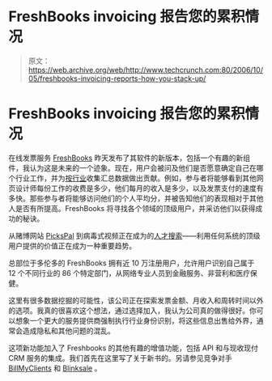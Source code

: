 # FreshBooks invoicing 报告您的累积情况

> 原文：<https://web.archive.org/web/http://www.techcrunch.com:80/2006/10/05/freshbooks-invoicing-reports-how-you-stack-up/>

# FreshBooks invoicing 报告您的累积情况

 [](https://web.archive.org/web/20211022045820/http://freshbooks.com/) 在线发票服务 [FreshBooks](https://web.archive.org/web/20211022045820/http://freshbooks.com/) 昨天发布了其软件的新版本，包括一个有趣的新组件，我认为这是未来的一个迹象。现在，用户会被问及他们是否愿意确定自己在哪个行业工作，并为[按行业](https://web.archive.org/web/20211022045820/http://www.freshbooks.com/blog/2006/10/04/gathering-data-for-the-greater-good/)收集汇总数据做出贡献。例如，参与者将能够看到其他网页设计师每份工作的收费是多少，他们每月的收入是多少，以及发票支付的速度有多快。那些参与者将能够访问他们的个人平均分，并被告知他们的表现相对于其他人是否有所提高。FreshBooks 将寻找各个领域的顶级用户，并采访他们以获得成功的秘诀。

从赌博网站 [PicksPal](https://web.archive.org/web/20211022045820/http://www.beta.techcrunch.com/2006/09/19/pickspal-could-disrupt-sports-betting-markets/) 到病毒式视频正在成为的[人才搜索](https://web.archive.org/web/20211022045820/http://www.beta.techcrunch.com/2006/09/10/top-social-media-users-getting-paid-is-the-balance-shifting/)——利用任何系统的顶级用户提供的价值正在成为一种重要趋势。

总部位于多伦多的 FreshBooks 拥有近 10 万注册用户，允许用户识别自己属于 12 个不同行业的 86 个特定部门，从网络专业人员到金融服务、非营利和医疗保健。

这里有很多数据挖掘的可能性，该公司正在探索发票金额、月收入和周转时间以外的选项。我真的很喜欢这个想法，通过选择加入，我认为公司真的做得很好。你可以想象一个更大的服务提供商强制执行行业身份识别，将这些信息出售给外界，通常会造成隐私和其他问题的混乱。

这项新功能加入了 Freshbooks 的其他有趣的增值功能，包括 API 和与现收现付 CRM 服务的集成。我们首先在这里写了关于新书的。另请参见竞争对手 [BillMyClients](https://web.archive.org/web/20211022045820/http://www.billmyclients.com/) 和 [Blinksale](https://web.archive.org/web/20211022045820/http://blinksale.com/) 。